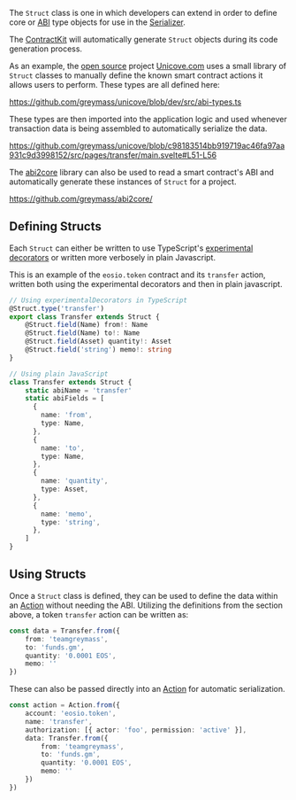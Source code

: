The `Struct` class is one in which developers can extend in order to define core or [ABI](#) type objects for use in the [Serializer](#).

The [ContractKit](#) will automatically generate `Struct` objects during its code generation process.

As an example, the [open source](https://github.com/greymass/unicove) project [Unicove.com](https://unicove.com) uses a small library of `Struct` classes to manually define the known smart contract actions it allows users to perform. These types are all defined here:

https://github.com/greymass/unicove/blob/dev/src/abi-types.ts

These types are then imported into the application logic and used whenever transaction data is being assembled to automatically serialize the data.

https://github.com/greymass/unicove/blob/c98183514bb919719ac46fa97aa931c9d3998152/src/pages/transfer/main.svelte#L51-L56


The [abi2core](#) library can also be used to read a smart contract's ABI and automatically generate these instances of `Struct` for a project.

https://github.com/greymass/abi2core/

## Defining Structs

Each `Struct` can either be written to use TypeScript's [experimental decorators](https://www.typescriptlang.org/tsconfig#experimentalDecorators) or written more verbosely in plain Javascript. 

This is an example of the `eosio.token` contract and its `transfer` action, written both using the experimental decorators and then in plain javascript.

```ts
// Using experimentalDecorators in TypeScript
@Struct.type('transfer')
export class Transfer extends Struct {
    @Struct.field(Name) from!: Name
    @Struct.field(Name) to!: Name
    @Struct.field(Asset) quantity!: Asset
    @Struct.field('string') memo!: string
}

// Using plain JavaScript
class Transfer extends Struct {
    static abiName = 'transfer'
    static abiFields = [
      {
        name: 'from',
        type: Name,
      },
      {
        name: 'to',
        type: Name,
      },
      {
        name: 'quantity',
        type: Asset,
      },
      {
        name: 'memo',
        type: 'string',
      },
    ]
}
```

## Using Structs

Once a `Struct` class is defined, they can be used to define the data within an [Action](#) without needing the ABI. Utilizing the definitions from the section above, a token `transfer` action can be written as:

```ts
const data = Transfer.from({
    from: 'teamgreymass',
    to: 'funds.gm',
    quantity: '0.0001 EOS',
    memo: ''
})
```

These can also be passed directly into an [Action](#) for automatic serialization.

```ts
const action = Action.from({
    account: 'eosio.token',
    name: 'transfer',
    authorization: [{ actor: 'foo', permission: 'active' }],
    data: Transfer.from({
        from: 'teamgreymass',
        to: 'funds.gm',
        quantity: '0.0001 EOS',
        memo: ''
    })
})
```